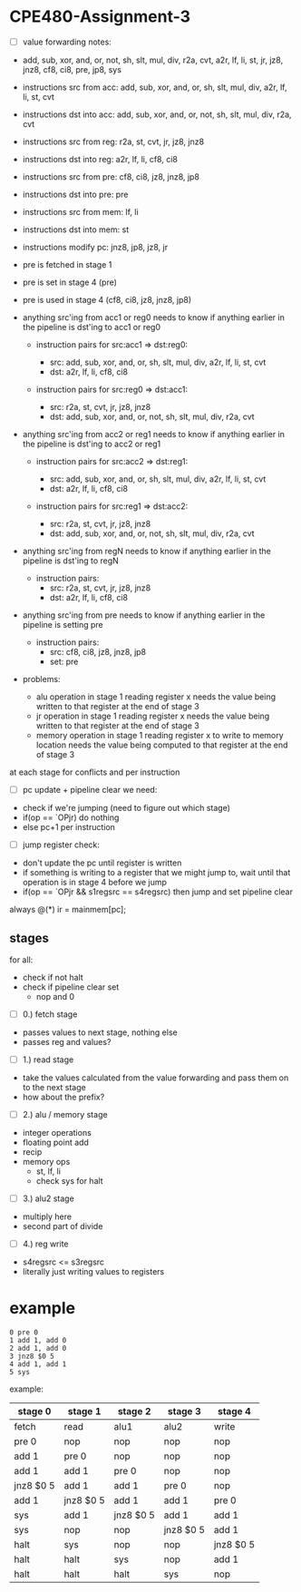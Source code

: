 # CPE480-Assignment-3

- [ ] value forwarding notes:

- add, sub, xor, and, or, not, sh, slt, mul, div, r2a, cvt, a2r, lf, li, st, jr, jz8, jnz8, cf8, ci8, pre, jp8, sys

- instructions src from acc: add, sub, xor, and, or, sh, slt, mul, div, a2r, lf, li, st, cvt
- instructions dst into acc: add, sub, xor, and, or, not, sh, slt, mul, div, r2a, cvt

- instructions src from reg: r2a, st, cvt, jr, jz8, jnz8
- instructions dst into reg: a2r, lf, li, cf8, ci8

- instructions src from pre: cf8, ci8, jz8, jnz8, jp8
- instructions dst into pre: pre

- instructions src from mem: lf, li
- instructions dst into mem: st 

- instructions modify pc: jnz8, jp8, jz8, jr

- pre is fetched in stage 1
- pre is set in stage 4 (pre)
- pre is used in stage 4 (cf8, ci8, jz8, jnz8, jp8)

- anything src'ing from acc1 or reg0 needs to know if anything earlier in the pipeline is dst'ing to acc1 or reg0
    - instruction pairs for src:acc1 => dst:reg0:
        - src: add, sub, xor, and, or, sh, slt, mul, div, a2r, lf, li, st, cvt
        - dst: a2r, lf, li, cf8, ci8

    - instruction pairs for src:reg0 => dst:acc1:
        - src: r2a, st, cvt, jr, jz8, jnz8
        - dst: add, sub, xor, and, or, not, sh, slt, mul, div, r2a, cvt

- anything src'ing from acc2 or reg1 needs to know if anything earlier in the pipeline is dst'ing to acc2 or reg1
    - instruction pairs for src:acc2 => dst:reg1:
        - src: add, sub, xor, and, or, sh, slt, mul, div, a2r, lf, li, st, cvt
        - dst: a2r, lf, li, cf8, ci8

    - instruction pairs for src:reg1 => dst:acc2:
        - src: r2a, st, cvt, jr, jz8, jnz8
        - dst: add, sub, xor, and, or, not, sh, slt, mul, div, r2a, cvt
    
- anything src'ing from regN needs to know if anything earlier in the pipeline is dst'ing to regN
    - instruction pairs:
        - src: r2a, st, cvt, jr, jz8, jnz8
        - dst: a2r, lf, li, cf8, ci8

- anything src'ing from pre needs to know if anything earlier in the pipeline is setting pre
    - instruction pairs:
        - src: cf8, ci8, jz8, jnz8, jp8
        - set: pre


- problems:
    - alu operation in stage 1 reading register x needs the value being written to that register at the end of stage 3
    - jr operation in stage 1 reading register x needs the value being written to that register at the end of stage 3
    - memory operation in stage 1 reading register x to write to memory location needs the value being computed to that register at the end of stage 3


at each stage for conflicts and per instruction

- [ ] pc update + pipeline clear we need:
- check if we're jumping (need to figure out which stage)
- if(op == `OPjr) do nothing
- else pc+1
per instruction

- [ ] jump register check:
- don't update the pc until register is written
- if something is writing to a register that we might jump to, wait until that operation is in stage 4 before we jump
- if(op == `OPjr && s1regsrc == s4regsrc) then jump and set pipeline clear

always @(*) ir = mainmem[pc];

## stages
for all:
- check if not halt
- check if pipeline clear set
    - nop and 0

- [ ] 0.) fetch stage
- passes values to next stage, nothing else
- passes reg and values?

- [ ] 1.) read stage
- take the values calculated from the value forwarding and pass them on to the next stage
- how about the prefix?

- [ ] 2.) alu / memory stage
- integer operations
- floating point add
- recip
- memory ops
    - st, lf, li
    - check sys for halt

- [ ] 3.) alu2 stage
- multiply here
- second part of divide

- [ ] 4.) reg write
- s4regsrc <= s3regsrc
- literally just writing values to registers

# example
```
0 pre 0
1 add 1, add 0
2 add 1, add 0
3 jnz8 $0 5
4 add 1, add 1
5 sys
```

example: 


| stage 0   | stage 1   | stage 2   | stage 3   | stage 4   |
| --------- | --------- | --------- | --------- | --------- |
| fetch     | read      | alu1      | alu2      | write     |
| pre 0     | nop       | nop       | nop       | nop       |
| add 1     | pre 0     | nop       | nop       | nop       |
| add 1     | add 1     | pre 0     | nop       | nop       |
| jnz8 $0 5 | add 1     | add 1     | pre 0     | nop       |
| add 1     | jnz8 $0 5 | add 1     | add 1     | pre 0     | 
| sys       | add 1     | jnz8 $0 5 | add 1     | add 1     |
| sys       | nop       | nop       | jnz8 $0 5 | add 1     |
| halt      | sys       | nop       | nop       | jnz8 $0 5 |
| halt      | halt      | sys       | nop       | add 1     |
| halt      | halt      | halt      | sys       | nop       |

